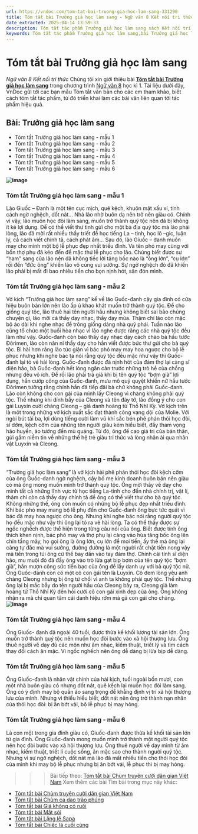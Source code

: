 ```yaml
---
url: https://vndoc.com/tom-tat-bai-truong-gia-hoc-lam-sang-331290
title: Tóm tắt bài Trưởng giả học làm sang - Ngữ văn 8 Kết nối tri thức - VnDoc.com
date_extracted: 2025-04-14 13:59:33
description: Tóm tắt tác phẩm Trưởng giả học làm sang sách Kết nối tri thức giúp quý thầy cô giáo và các bạn học sinh có thêm tài liệu tham khảo.
keywords: Tóm tắt tác phẩm Trưởng giả học làm sang,bài Trưởng giả học làm sang,tóm tắt Trưởng giả học làm sang,Tóm tắt văn bản Trưởng giả học làm sang,tóm tắt bài Trưởng giả học làm sang,học tốt ngữ văn lớp 8,ngữ văn 8,ngữ văn 8 kết nối tri thức,ngữ văn 8 tập 1
---
```


# Tóm tắt bài Trưởng giả học làm sang
 _Ngữ văn 8 Kết nối tri thức_
Chúng tôi xin giới thiệu bài [**Tóm tắt bài Trưởng giả học làm sang**](<https://vndoc.com/tom-tat-bai-truong-gia-hoc-lam-sang-331290>) trong chương trình [Ngữ văn 8](<https://vndoc.com/ngu-van-lop8>) học kì 1. Tài liệu dưới đây, VnDoc gửi tới các bạn mẫu Tóm tắt văn bản cho các em tham khảo, biết cách tóm tắt tác phẩm, từ đó triển khai làm các bài văn liên quan tới tác phẩm hiệu quả.
## **Bài: Trưởng giả học làm sang**
  * Tóm tắt Trưởng giả học làm sang - mẫu 1
  * Tóm tắt Trưởng giả học làm sang - mẫu 2
  * Tóm tắt Trưởng giả học làm sang - mẫu 3
  * Tóm tắt Trưởng giả học làm sang - mẫu 4
  * Tóm tắt Trưởng giả học làm sang - mẫu 5
  * Tóm tắt Trưởng giả học làm sang - mẫu 6

**![image](https://i.vdoc.vn/data/image/2024/11/11/x15-1689760876.png)**
### **Tóm tắt Trưởng giả học làm sang - mẫu 1**
Lão Giuốc – Đanh là một tên cục mịch, quê kệch, khuôn mặt xấu xí, tính cách ngờ nghệch, dốt nát… Nhà lão nhờ buôn dạ nên trở nên giàu có. Chính vì vậy, lão muốn học đòi làm sang, muốn trở thành quý tộc nên đã bị không ít kẻ lợi dụng. Để có thể viết thư tình gửi cho một bà địa quý tộc mà lão phải lòng, lão đã mời rất nhiều thầy triết để học tiếng La – tinh, học lô –gic, luận lý, cả cách viết chính tả, cách phát âm… Sau đó, lão Giuốc – đanh muốn may cho mình một bộ lễ phục đẹp nhất triều đình. Và tên phó may cùng với bốn thợ phụ đã kéo đến để mặc thử lễ phục cho lão. Chúng biết được sự “ham” sang của lão nên đã không tiếc lời tâng bốc nào là “ông lớn”, “cụ lớn” rồi đến “đức ông” khiến lão vô cùng vui sướng. Sự ngờ nghệch đó đã khiến lão phải bị mất đi bao nhiêu tiền cho bọn nịnh hót, săn đón mình.
### **Tóm tắt Trưởng giả học làm sang - mẫu 2**
Vở kịch “Trưởng giả học làm sang” kể về lão Guốc-đanh cậy gia đình có cửa hiệu buôn bán lớn nên lão ấp ủ khao khát muốn trở thành quý tộc. Để cho giống quý tộc, lão thuê hai tên người hầu nhưng không biết sai bảo chúng chuyện gì, lão mời cả thầy dạy nhạc, thầy dạy múa. Thậm chí lão còn mặc bộ áo dài khi nghe nhạc để trông giống dáng nhà quý phái. Tuần nào lão cũng tổ chức một buổi hòa nhạc vì lão nghe được rằng các nhà quý tộc đều làm như vậy. Guốc-đanh còn bảo thầy dạy nhạc dạy cách chào bà hầu tước Đôrimen, lão còn năn nỉ thầy dạy cho hắn viết được bức thư gửi cho bà quý tộc. Bi hài hơn rằng lão tức giận vì bác phó may may hoa ngược cho bộ lễ phục nhưng khi nghe bác ta nói rằng quý tộc đều mặc như vậy thì Guốc-đanh lại tỏ vẻ hài lòng. Guốc-đanh được đà nịnh hót của đám thợ lại càng sĩ diện hão, bà Guốc-đanh hết lòng ngăn cản trước những trò hề của chồng nhưng đều vô ích. Để rồi lão phải trả giá khi bị tên quý tộc “bợm già” lợi dụng, hắn cướp công của Guốc-đanh, mưu mô quỷ quyệt khiến nữ hầu tước Đôrimen tưởng rằng chính hắn đã tiếp đãi bà chứ không phải Guốc-đanh. Lão còn không cho con gái của mình lấy Cleong vì chàng không phải quý tộc. Thế nhưng khi dính bẫy của Cleong và tên đày tớ, lão đồng ý cho con gái Luyxin cưới chàng Cleong – giả danh hoàng tử Thổ Nhĩ Kỳ. Vở kịch trên là một trong những vở kịch xuất sắc đạt thành công vang dội của Molie. Với ngòi bút tài ba, lợi dùng tiếng cười làm vũ khí sắc bén phê phán thói học đòi, sĩ dởm, kệch cỡm của những tên người giàu kém hiểu biết, đầy tham vọng hão huyền, ảo tưởng đến mù quáng. Từ đó, ông đề cao giá trị của bản thân, gửi gắm niềm tin về những thế hệ trẻ giàu tri thức và lòng nhân ái qua nhân vật Luyxin và Cleong.
### **Tóm tắt Trưởng giả học làm sang - mẫu 3**
“Trưởng giả học làm sang” là vở kịch hài phê phán thói học đòi kệch cỡm của ông Guốc-đanh ngờ nghệch, cậy bố mẹ kinh doanh buôn bán nên giàu có mà ông mong muốn mình trở thành quý tộc. Ông mời thầy về dạy cho mình tất cả những lĩnh vực từ học tiếng La-tinh cho đến nhà chính trị, vật lí, thậm chí còn cả thầy dạy chính tả để ông có thể viết thư cho bà quý tộc. Không những thế, ông còn muốn có những bộ lễ phục đẹp nhất triều đình. Khi bác phó may mang bộ lễ phụ đến cho Guốc-đanh ông bực tức quát vì bác đã may hoa ngược cho ông. Nhưng khi nghe bác nói rằng người quý tộc họ đều mặc như vậy thì ông lại tỏ ra vẻ hài lòng. Ta có thể thấy được sự ngốc nghếch được thể hiện trong từng câu nói của ông. Biết được tính ông thích khen nịnh, bác phó may và thợ phụ lại càng vào hùa tâng bốc ông lên chín tầng mây, họ gọi ông là ông lớn, cụ lớn để moi tiền, ấy thế mà ông lại càng tự đắc mà vui sướng, đường đường là một người rất chặt tiền nong vậy mà tiền trong túi ông cứ thế bay dần vào tay đám thợ.
Chính cái tính sĩ diện hão, mu muội đó đã đẩy ông vào trò lừa gạt bịp bợm của tên quý tộc “bợm già”, hắn mượn công sức tiền bạc của ông để lấy danh uy với bà quý tộc nữ. Ông Guốc-đanh còn có một cô con gái tên là Luyxin. Cô đem lòng yêu anh chàng Cleong nhưng bị ông từ chối vì anh ta không phải quý tộc. Thế nhưng ông lại bị mắc bẫy do tên người hầu của Cleong bày ra, Cleong giả làm hoàng tử Thổ Nhĩ Kỳ đến hỏi cưới cô con gái xinh đẹp của ông. Ông không nhận ra mà chỉ quan tâm cái danh hiệu rởm mà gả con gái cho chàng.
**![image](https://i.vdoc.vn/data/image/2024/11/11/x16-1689760888.png)**
### **Tóm tắt Trưởng giả học làm sang - mẫu 4**
Ông Giuốc- đanh đã ngoài 40 tuổi, được thừa kế khối lượng tài sản lớn. Ông muốn trở thành quý tộc nên muốn học đòi bước vào xã hội thượng lưu. Ông thuê người về dạy đủ các môn như âm nhạc, kiếm thuật, triết lý và tìm cách thay đổi cách ăn mặc. Vì ngốc nghếch nên ông dễ dàng bị lừa bịp dễ dàng.
### **Tóm tắt Trưởng giả học làm sang - mẫu 5**
Ông Giuốc-đanh là nhân vật chính của hài kịch, tuổi ngoài bốn mươi, con một nhà buôn giàu có nhưng dốt nát, quê kệch lại muốn học đòi làm sang. Ông có ý định may bộ quần áo sang trọng để khẳng định vị trí xã hội thượng lưu của mình. Nhưng vì thiếu hiểu biết, dốt nát nên ông trở thành nạn nhân của thói học đòi: bị ăn bớt vải, bộ lễ phục bị may hỏng.
### **Tóm tắt Trưởng giả học làm sang - mẫu 6**
Là con một trong gia đình giàu có, Giuốc-đanh được thừa kế khối tài sản lớn từ gia đình. Ông Giuốc-đanh mong muốn mình trở thành một người quý tộc nên học đòi bước vào xã hội thượng lưu. Ông thuê người về dạy mình từ âm nhạc, kiếm thuật, triết lí cuộc sống, ăn mặc sao cho thành người quý tộc. Nhưng vì sự ngờ nghệch, dốt nát mà lão đã mất nhiều tiền cho thói học đòi của mình khi may bộ lễ phục nhưng bị ăn bớt vải, lễ phục thì bị may hỏng.
>>> Bài tiếp theo: [Tóm tắt bài Chùm truyện cười dân gian Việt Nam](<https://vndoc.com/tom-tat-bai-chum-truyen-cuoi-dan-gian-viet-nam-331294>)
Xem thêm các bài Tìm bài trong mục này khác:
  * [Tóm tắt bài Chùm truyện cười dân gian Việt Nam](</tom-tat-bai-chum-truyen-cuoi-dan-gian-viet-nam-331294>)
  * [Tóm tắt bài Chùm ca dao trào phúng](</tom-tat-bai-chum-ca-dao-trao-phung-331295>)
  * [Tóm tắt bài Giá không có ruồi](</tom-tat-bai-gia-khong-co-ruoi-331296>)
  * [Tóm tắt bài Mắt sói](</tom-tat-bai-mat-soi-331297>)
  * [Tóm tắt bài Lặng lẽ Sapa](</tom-tat-bai-lang-le-sapa-331298>)
  * [Tóm tắt bài Chiếc lá cuối cùng](</tom-tat-bai-chiec-la-cuoi-cung-331302>)

